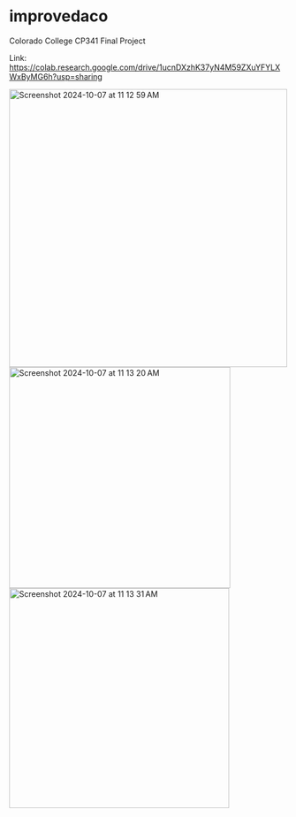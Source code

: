 # improvedaco
Colorado College CP341 Final Project

Link: https://colab.research.google.com/drive/1ucnDXzhK37yN4M59ZXuYFYLXWxByMG6h?usp=sharing


<img width="503" alt="Screenshot 2024-10-07 at 11 12 59 AM" src="https://github.com/user-attachments/assets/dc55ca6b-ef22-4bff-b78c-1316792d64e5">
<img width="400" alt="Screenshot 2024-10-07 at 11 13 20 AM" src="https://github.com/user-attachments/assets/ad26e982-879a-45ac-8c5d-94a766129a4c">
<img width="398" alt="Screenshot 2024-10-07 at 11 13 31 AM" src="https://github.com/user-attachments/assets/a828691d-ffb2-492c-869b-0cc3af05f0b9">
